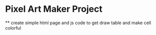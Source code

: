 # Pixel Art Maker Project
** create simple html page and js code to get draw  table and make  cell colorful  